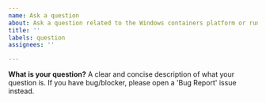 ```yaml
---
name: Ask a question
about: Ask a question related to the Windows containers platform or runtime
title: ''
labels: question
assignees: ''

---
```


**What is your question?**
A clear and concise description of what your question is. If you have bug/blocker, please open a 'Bug Report' issue instead.

